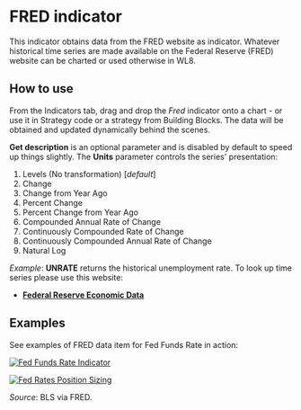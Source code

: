 # FRED indicator

This indicator obtains data from the FRED website as indicator. Whatever historical time series are made available on the Federal Reserve (FRED) website can be charted or used otherwise in WL8.

## How to use
From the Indicators tab, drag and drop the *Fred* indicator onto a chart - or use it in Strategy code or a strategy from Building Blocks. The data will be obtained and updated dynamically behind the scenes.

**Get description** is an optional parameter and is disabled by default to speed up things slightly. The **Units** parameter controls the series' presentation:

1. Levels (No transformation) [*default*]
2. Change
3. Change from Year Ago
4. Percent Change
5. Percent Change from Year Ago
6. Compounded Annual Rate of Change
7. Continuously Compounded Rate of Change
8. Continuously Compounded Annual Rate of Change
9. Natural Log

*Example*: **UNRATE** returns the historical unemployment rate. To look up time series please use this website:

* [**Federal Reserve Economic Data**](https://fred.stlouisfed.org/)

## Examples

See examples of FRED data item for Fed Funds Rate in action:

[![Fed Funds Rate Indicator](http://img.youtube.com/vi/1uJRp2dy_40/0.jpg)](https://www.youtube.com/watch?v=1uJRp2dy_40&t=44s "Fed Funds Rate Indicator")

[![Fed Rates Position Sizing](http://img.youtube.com/vi/1uJRp2dy_40/0.jpg)](https://www.youtube.com/watch?v=1uJRp2dy_40&t=354s "Fed Rates Position Sizing")

*Source*: BLS via FRED.